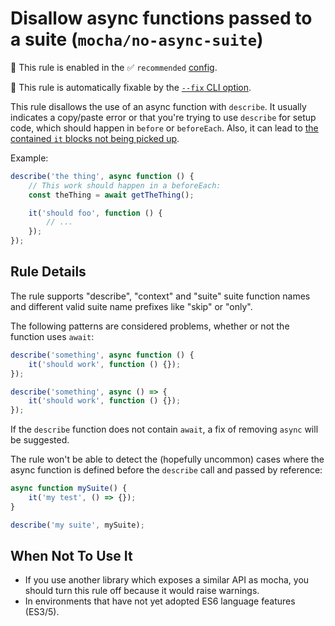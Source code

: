 # Disallow async functions passed to a suite (`mocha/no-async-suite`)

💼 This rule is enabled in the ✅ `recommended` [config](https://github.com/lo1tuma/eslint-plugin-mocha#configs).

🔧 This rule is automatically fixable by the [`--fix` CLI option](https://eslint.org/docs/latest/user-guide/command-line-interface#--fix).

<!-- end auto-generated rule header -->

This rule disallows the use of an async function with `describe`. It usually indicates a copy/paste error or that you're trying to use `describe` for setup code, which should happen in `before` or `beforeEach`. Also, it can lead to [the contained `it` blocks not being picked up](https://github.com/mochajs/mocha/issues/2975).

Example:

```js
describe('the thing', async function () {
    // This work should happen in a beforeEach:
    const theThing = await getTheThing();

    it('should foo', function () {
        // ...
    });
});
```

## Rule Details

The rule supports "describe", "context" and "suite" suite function names and different valid suite name prefixes like "skip" or "only".

The following patterns are considered problems, whether or not the function uses `await`:

```js
describe('something', async function () {
    it('should work', function () {});
});

describe('something', async () => {
    it('should work', function () {});
});
```

If the `describe` function does not contain `await`, a fix of removing `async` will be suggested.

The rule won't be able to detect the (hopefully uncommon) cases where the async
function is defined before the `describe` call and passed by reference:

```js
async function mySuite() {
    it('my test', () => {});
}

describe('my suite', mySuite);
```

## When Not To Use It

- If you use another library which exposes a similar API as mocha, you should turn this rule off because it would raise warnings.
- In environments that have not yet adopted ES6 language features (ES3/5).
